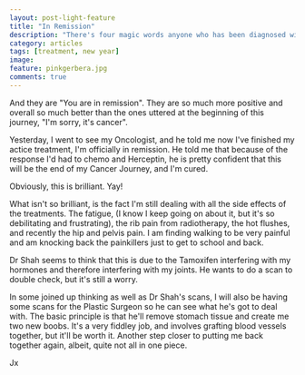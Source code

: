 ```yaml
---
layout: post-light-feature
title: "In Remission"
description: "There's four magic words anyone who has been diagnosed with Cancer want to hear."
category: articles
tags: [treatment, new year]
image:
feature: pinkgerbera.jpg
comments: true
---
```


And they are "You are in remission".  They are so much more positive and overall so much better than the ones uttered at the beginning of this journey, "I'm sorry, it's cancer".

Yesterday, I went to see my Oncologist, and he told me now I've finished my actice treatment, I'm officially in remission.  He told me that because of the response I'd had to chemo and Herceptin, he is pretty confident that this will be the end of my Cancer Journey, and I'm cured.

Obviously, this is brilliant.  Yay!

What isn't so brilliant, is the fact I'm still dealing with all the side effects of the treatments.  The fatigue, (I know I keep going on about it, but it's so debilitating and frustrating), the rib pain from radiotherapy, the hot flushes, and recently the hip and pelvis pain.  I am finding walking to be very painful and am knocking back the painkillers just to get to school and back.

Dr Shah seems to think that this is due to the Tamoxifen interfering with my hormones and therefore interfering with my joints.  He wants to do a scan to double check, but it's still a worry.

In some joined up thinking as well as Dr Shah's scans, I will also be having some scans for the Plastic Surgeon so he can see what he's got to deal with.  The basic principle is that he'll remove stomach tissue and create me two new boobs.  It's a very fiddley job, and involves grafting blood vessels together, but it'll be worth it.  Another step closer to putting me back together again, albeit, quite not all in one piece.

Jx
